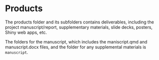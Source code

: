 # Products

The products folder and its subfolders contains deliverables, including the project manuscript/report, supplementary materials, slide decks, posters, Shiny web apps, etc.

The folders for the manuscript, which includes the maniscript.qmd and manuscript.docx files, and the folder for any supplemental materials is `manuscript`.

